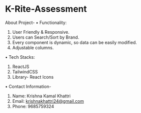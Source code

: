 # K-Rite-Assessment

About Project-
•	Functionality: 
1.	User Friendly & Responsive.
2.	Users can Search/Sort by Brand.
3.	Every component is dynamic, so data can be easily modified.
4.	Adjustable columns.

•	Tech Stacks:
1.	ReactJS
2.	TailwindCSS
3.	Library- React Icons

• Contact Information-
1. Name: Krishna Kamal Khattri
2. Email: krishnakhattri24@gmail.com
3. Phone: 9685759324
